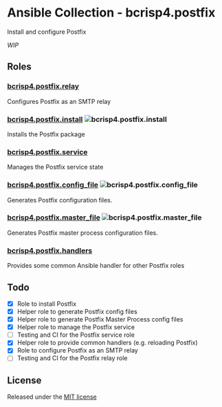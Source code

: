 # Ansible Collection - bcrisp4.postfix

Install and configure Postfix

*WIP*

## Roles

### [bcrisp4.postfix.relay](https://github.com/bcrisp4/ansible-collection-postfix/tree/main/roles/relay)

Configures Postfix as an SMTP relay

### [bcrisp4.postfix.install](https://github.com/bcrisp4/ansible-collection-postfix/tree/main/roles/install) ![bcrisp4.postfix.install](https://github.com/bcrisp4/ansible-collection-postfix/workflows/bcrisp4.postfix.install/badge.svg)

Installs the Postfix package

### [bcrisp4.postfix.service](https://github.com/bcrisp4/ansible-collection-postfix/tree/main/roles/service)

Manages the Postfix service state

### [bcrisp4.postfix.config_file](https://github.com/bcrisp4/ansible-collection-postfix/tree/main/roles/config_file) ![bcrisp4.postfix.config_file](https://github.com/bcrisp4/ansible-collection-postfix/workflows/bcrisp4.postfix.config_file/badge.svg)

Generates Postfix configuration files.

### [bcrisp4.postfix.master_file](https://github.com/bcrisp4/ansible-collection-postfix/tree/main/roles/master_file) ![bcrisp4.postfix.master_file](https://github.com/bcrisp4/ansible-collection-postfix/workflows/bcrisp4.postfix.master_file/badge.svg)

Generates Postfix master process configuration files.

### [bcrisp4.postfix.handlers](https://github.com/bcrisp4/ansible-collection-postfix/tree/main/roles/handlers)

Provides some common Ansible handler for other Postfix roles

## Todo
- [x] Role to install Postfix
- [x] Helper role to generate Postfix config files
- [x] Helper role to generate Postfix Master Process config files
- [x] Helper role to manage the Postfix service
- [ ] Testing and CI for the Postfix service role
- [x] Helper role to provide common handlers (e.g. reloading Postfix)
- [x] Role to configure Postfix as an SMTP relay
- [ ] Testing and CI for the Postfix relay role

## License

Released under the [MIT license](https://raw.githubusercontent.com/bcrisp4/ansible-collection-postfix/main/LICENSE.txt)
